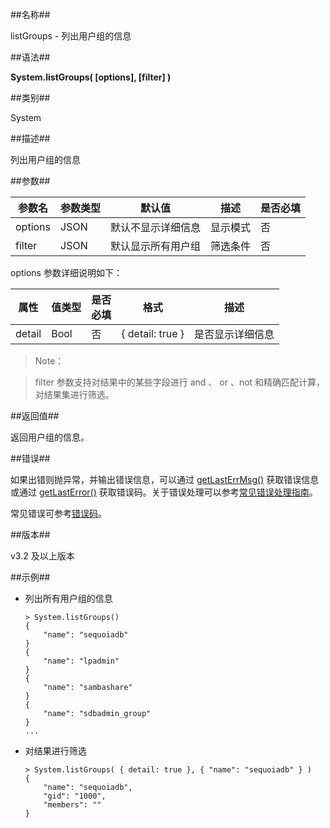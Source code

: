 ##名称##

listGroups - 列出用户组的信息

##语法##

**System.listGroups( \[options\], \[filter\] )**

##类别##

System

##描述##

列出用户组的信息

##参数##

| 参数名    | 参数类型 | 默认值 | 描述                                     | 是否必填 |
| --------- | -------- | ------------- | ----------------------- | -------- |
| options   | JSON     | 默认不显示详细信息 | 显示模式      | 否       |
| filter    | JSON     | 默认显示所有用户组 | 筛选条件 | 否       |

options 参数详细说明如下：

| 属性     | 值类型 | 是否<br>必填 | 格式 | 描述 |
| -------- | ------ | -------- | -------------------- | ---------------------------------- |
| detail    | Bool |     否   | { detail: true }     | 是否显示详细信息                        |

> Note：

> filter 参数支持对结果中的某些字段进行 and 、 or 、not 和精确匹配计算，对结果集进行筛选。

##返回值##

返回用户组的信息。

##错误##

如果出错则抛异常，并输出错误信息，可以通过 [getLastErrMsg()](manual/Manual/Sequoiadb_Command/Global/getLastErrMsg.md) 获取错误信息或通过 [getLastError()](manual/Manual/Sequoiadb_Command/Global/getLastError.md) 获取错误码。关于错误处理可以参考[常见错误处理指南](manual/FAQ/faq_sdb.md)。

常见错误可参考[错误码](manual/Manual/Sequoiadb_error_code.md)。

##版本##

v3.2 及以上版本

##示例##

* 列出所有用户组的信息

    ```lang-javascript
    > System.listGroups()
    {
        "name": "sequoiadb"
    }
    {
        "name": "lpadmin"
    }
    {
        "name": "sambashare"
    }
    {
        "name": "sdbadmin_group"
    }
    ...
    ```

* 对结果进行筛选

    ```lang-javascript
    > System.listGroups( { detail: true }, { "name": "sequoiadb" } )
    {
        "name": "sequoiadb",
        "gid": "1000",
        "members": ""
    }
    ```


